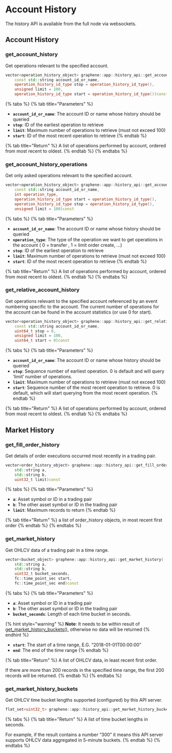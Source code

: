 # Account History

The history API is available from the full node via websockets.

## Account History

### get\_account\_history

Get operations relevant to the specified account.

```cpp
vector<operation_history_object> graphene::app::history_api::get_account_history(
    const std::string account_id_or_name, 
    operation_history_id_type stop = operation_history_id_type(), 
    unsigned limit = 100, 
    operation_history_id_type start = operation_history_id_type())const
```

{% tabs %}
{% tab title="Parameters" %}
* **`account_id_or_name`**: The account ID or name whose history should be queried
* **`stop`**: ID of the earliest operation to retrieve
* **`limit`**: Maximum number of operations to retrieve (must not exceed 100)
* **`start`**: ID of the most recent operation to retrieve
{% endtab %}

{% tab title="Return" %}
A list of operations performed by account, ordered from most recent to oldest.
{% endtab %}
{% endtabs %}

### get\_account\_history\_operations

Get only asked operations relevant to the specified account.

```cpp
vector<operation_history_object> graphene::app::history_api::get_account_history_operations(
    const std::string account_id_or_name, 
    int operation_type, 
    operation_history_id_type start = operation_history_id_type(), 
    operation_history_id_type stop = operation_history_id_type(), 
    unsigned limit = 100)const
```

{% tabs %}
{% tab title="Parameters" %}
* **`account_id_or_name`**: The account ID or name whose history should be queried
* **`operation_type`**: The type of the operation we want to get operations in the account ( 0 = transfer , 1 = limit order create, …)
* **`stop`**: ID of the earliest operation to retrieve
* **`limit`**: Maximum number of operations to retrieve (must not exceed 100)
* **`start`**: ID of the most recent operation to retrieve
{% endtab %}

{% tab title="Return" %}
A list of operations performed by account, ordered from most recent to oldest.
{% endtab %}
{% endtabs %}

### get\_relative\_account\_history

Get operations relevant to the specified account referenced by an event numbering specific to the account. The current number of operations for the account can be found in the account statistics (or use 0 for start).

```cpp
vector<operation_history_object> graphene::app::history_api::get_relative_account_history(
    const std::string account_id_or_name, 
    uint64_t stop = 0, 
    unsigned limit = 100, 
    uint64_t start = 0)const
```

{% tabs %}
{% tab title="Parameters" %}
* **`account_id_or_name`**: The account ID or name whose history should be queried
* **`stop`**: Sequence number of earliest operation. 0 is default and will query ‘limit’ number of operations.
* **`limit`**: Maximum number of operations to retrieve (must not exceed 100)
* **`start`**: Sequence number of the most recent operation to retrieve. 0 is default, which will start querying from the most recent operation.
{% endtab %}

{% tab title="Return" %}
A list of operations performed by account, ordered from most recent to oldest.
{% endtab %}
{% endtabs %}

## Market History

### get\_fill\_order\_history

Get details of order executions occurred most recently in a trading pair.

```cpp
vector<order_history_object> graphene::app::history_api::get_fill_order_history(
    std::string a, 
    std::string b, 
    uint32_t limit)const
```

{% tabs %}
{% tab title="Parameters" %}
* **`a`**: Asset symbol or ID in a trading pair
* **`b`**: The other asset symbol or ID in the trading pair
* **`limit`**: Maximum records to return
{% endtab %}

{% tab title="Return" %}
a list of order\_history objects, in most recent first order
{% endtab %}
{% endtabs %}

### get\_market\_history

Get OHLCV data of a trading pair in a time range.

```cpp
vector<bucket_object> graphene::app::history_api::get_market_history(
    std::string a, 
    std::string b, 
    uint32_t bucket_seconds, 
    fc::time_point_sec start, 
    fc::time_point_sec end)const
```

{% tabs %}
{% tab title="Parameters" %}
* **`a`**: Asset symbol or ID in a trading pair
* **`b`**: The other asset symbol or ID in the trading pair
* **`bucket_seconds`**: Length of each time bucket in seconds.&#x20;

{% hint style="warning" %}
**Note**: It needs to be within result of [get\_market\_history\_buckets()](account-history.md#get\_market\_history\_buckets), otherwise no data will be returned
{% endhint %}

* **`start`**: The start of a time range, E.G. “2018-01-01T00:00:00”
* **`end`**: The end of the time range
{% endtab %}

{% tab title="Return" %}
A list of OHLCV data, in least recent first order.

If there are more than 200 records in the specified time range, the first 200 records will be returned.
{% endtab %}
{% endtabs %}

### get\_market\_history\_buckets

Get OHLCV time bucket lengths supported (configured) by this API server.

```cpp
flat_set<uint32_t> graphene::app::history_api::get_market_history_buckets()const
```

{% tabs %}
{% tab title="Return" %}
A list of time bucket lengths in seconds.

For example, if the result contains a number “300” it means this API server supports OHLCV data aggregated in 5-minute buckets.
{% endtab %}
{% endtabs %}
